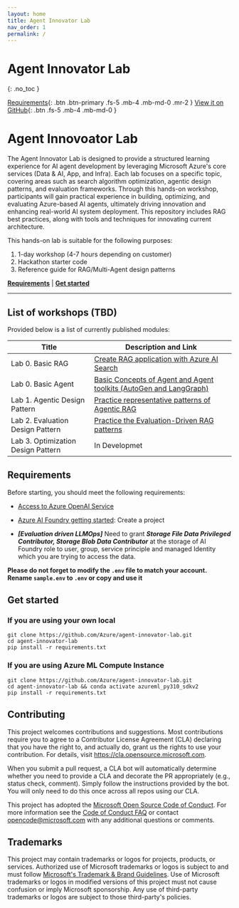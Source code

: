 ```yaml
---
layout: home
title: Agent Innovator Lab
nav_order: 1
permalink: /
---
```

# Agent Innovator Lab
{: .no_toc }

[Requirements](#requirements){: .btn .btn-primary .fs-5 .mb-4 .mb-md-0 .mr-2 }
[View it on GitHub](https://github.com/Azure/agent-innovator-lab){: .btn .fs-5 .mb-4 .mb-md-0 }

# Agent Innovoator Lab

The Agent Innovator Lab is designed to provide a structured learning experience for AI agent development by leveraging Microsoft Azure's core services (Data & AI, App, and Infra). Each lab focuses on a specific topic, covering areas such as search algorithm optimization, agentic design patterns, and evaluation frameworks. Through this hands-on workshop, participants will gain practical experience in building, optimizing, and evaluating Azure-based AI agents, ultimately driving innovation and enhancing real-world AI system deployment.
This repository includes RAG best practices, along with tools and techniques for innovating current architecture. 


This hands-on lab is suitable for the following purposes:

1. 1-day workshop (4-7 hours depending on customer)
2. Hackathon starter code
3. Reference guide for RAG/Multi-Agent design patterns

[**Requirements**](#requirements) | [**Get started**](#get-started) 

----------------------------------------------------------------------------------------

## List of workshops (TBD)

Provided below is a list of currently published modules:

| Title  | Description and Link  |
|-------|-----|
| Lab 0. Basic RAG | [Create RAG application with Azure AI Search](0_basic-rag)  |
| Lab 0. Basic Agent | [Basic Concepts of Agent and Agent toolkits (AutoGen and LangGraph)](0_basic-agent) |
| Lab 1. Agentic Design Pattern | [Practice representative patterns of Agentic RAG](1_agentic-design-ptn) |
| Lab 2. Evaluation Design Pattern | [Practice the Evaluation-Driven RAG patterns](2_eval-design-ptn)  |
| Lab 3. Optimization Design Pattern | In Developmet  |


## Requirements
Before starting, you should meet the following requirements:

- [Access to Azure OpenAI Service](https://go.microsoft.com/fwlink/?linkid=2222006)
- [Azure AI Foundry getting started](https://int.ai.azure.com/explore/gettingstarted): Create a project

- ***[Evaluation driven LLMOps]*** Need to grant ***Storage File Data Privileged Contributor, Storage Blob Data Contributor*** at the storage of AI Foundry role to user, group, service principle and managed Identity which you are trying to access the data.

**Please do not forget to modify the `.env` file to match your account. Rename `sample.env` to `.env` or copy and use it**

## Get started

### If you are using your own local 
```shell
git clone https://github.com/Azure/agent-innovator-lab.git
cd agent-innovator-lab 
pip install -r requirements.txt
```

### If you are using Azure ML Compute Instance
```shell
git clone https://github.com/Azure/agent-innovator-lab.git
cd agent-innovator-lab && conda activate azureml_py310_sdkv2
pip install -r requirements.txt
```

## Contributing

This project welcomes contributions and suggestions.  Most contributions require you to agree to a
Contributor License Agreement (CLA) declaring that you have the right to, and actually do, grant us
the rights to use your contribution. For details, visit https://cla.opensource.microsoft.com.

When you submit a pull request, a CLA bot will automatically determine whether you need to provide
a CLA and decorate the PR appropriately (e.g., status check, comment). Simply follow the instructions
provided by the bot. You will only need to do this once across all repos using our CLA.

This project has adopted the [Microsoft Open Source Code of Conduct](https://opensource.microsoft.com/codeofconduct/).
For more information see the [Code of Conduct FAQ](https://opensource.microsoft.com/codeofconduct/faq/) or
contact [opencode@microsoft.com](mailto:opencode@microsoft.com) with any additional questions or comments.

## Trademarks

This project may contain trademarks or logos for projects, products, or services. Authorized use of Microsoft 
trademarks or logos is subject to and must follow 
[Microsoft's Trademark & Brand Guidelines](https://www.microsoft.com/en-us/legal/intellectualproperty/trademarks/usage/general).
Use of Microsoft trademarks or logos in modified versions of this project must not cause confusion or imply Microsoft sponsorship.
Any use of third-party trademarks or logos are subject to those third-party's policies.
